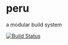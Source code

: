 peru
====

a modular build system

[![Build Status](https://travis-ci.org/oconnor663/peru.svg?branch=master)](https://travis-ci.org/oconnor663/peru)
